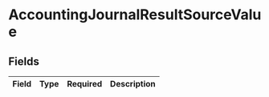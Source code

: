 # AccountingJournalResultSourceValue


## Fields

| Field       | Type        | Required    | Description |
| ----------- | ----------- | ----------- | ----------- |